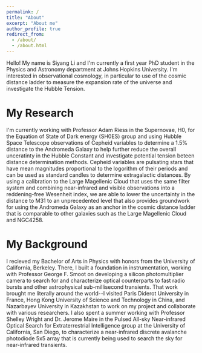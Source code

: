 ```yaml
---
permalink: /
title: "About"
excerpt: "About me"
author_profile: true
redirect_from: 
  - /about/
  - /about.html
---
```


Hello! My name is Siyang Li and I'm currently a first year PhD student in the Physics and Astronomy department at Johns Hopkins University. I'm interested in observational cosmology, in particular to use of the cosmic distance ladder to measure the expansion rate of the universe and investigate the Hubble Tension. 

# My Research

I'm currently working with Professor Adam Riess in the Supernovae, H0, for the Equation of State of Dark energy (SH0ES) group and using Hubble Space Telescope observations of Cepheid variables to determine a 1.5% distance to the Andromeda Galaxy to help further reduce the overall unceratinty in the Hubble Constant and investigate potential tension beteen distance determination methods. Cepheid variables are pulsating stars that have mean magnitudes proportional to the logorithm of their periods and can be used as standard candles to determine extragalactic distances. By using a calibration to the Large Magellenic Cloud that uses the same filter system and combining near-infrared and visible observations into a reddening-free Wesenheit index, we are able to lower the uncertainty in the distance to M31 to an unprecedented level that also provides groundwork for using the Andromeda Galaxy as an anchor in the cosmic distance ladder that is comparable to other galaxies such as the Large Magellenic Cloud and NGC4258.


# My Background

I recieved my Bachelor of Arts in Physics with honors from the University of California, Berkeley. There, I built a foundation in instrumentation, working with Professor George F. Smoot on developing a silicon photomultiplier camera to search for and characterize optical counterparts to fast radio bursts and other astrophysical sub-millisecond transients. That work brought me literally around the world--I visited Paris Diderot University in France, Hong Kong University of Science and Technology in China, and Nazarbayev University in Kazakhstan to work on my project and collaborate with various researchers. I also spent a summer working with Professor Shelley Wright and Dr. Jerome Maire in the Pulsed All-sky Near-infrared Optical Search for Extraterrestrial Intelligence group at the University of California, San Diego, to characterize a near-infrared discrete avalanche photodiode 5x5 array that is currently being used to search the sky for near-infrared transients.

